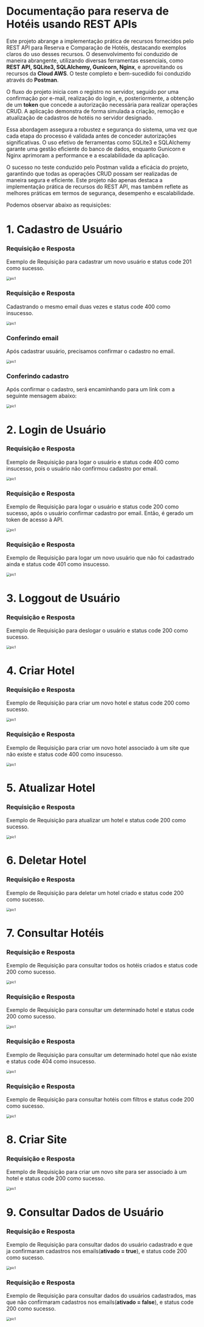 # Documentação para reserva de Hotéis usando REST APIs

Este projeto abrange a implementação prática de recursos fornecidos pelo REST API para Reserva e Comparação de Hotéis, destacando exemplos claros do uso desses recursos. O desenvolvimento foi conduzido de maneira abrangente, utilizando diversas ferramentas essenciais, como **REST API, SQLite3, SQLAlchemy, Gunicorn, Nginx**, e aproveitando os recursos da **Cloud AWS**. O teste completo e bem-sucedido foi conduzido através do **Postman**.

O fluxo do projeto inicia com o registro no servidor, seguido por uma confirmação por e-mail, realização do login, e, posteriormente, a obtenção de um **token** que concede a autorização necessária para realizar operações CRUD. A aplicação demonstra de forma simulada a criação, remoção e atualização de cadastros de hotéis no servidor designado.

Essa abordagem assegura a robustez e segurança do sistema, uma vez que cada etapa do processo é validada antes de conceder autorizações significativas. O uso efetivo de ferramentas como SQLite3 e SQLAlchemy garante uma gestão eficiente do banco de dados, enquanto Gunicorn e Nginx aprimoram a performance e a escalabilidade da aplicação.

O sucesso no teste conduzido pelo Postman valida a eficácia do projeto, garantindo que todas as operações CRUD possam ser realizadas de maneira segura e eficiente. Este projeto não apenas destaca a implementação prática de recursos do REST API, mas também reflete as melhores práticas em termos de segurança, desempenho e escalabilidade.

Podemos observar abaixo as requisições:

# 1. Cadastro de Usuário
### Requisição e Resposta
Exemplo de Requisição para cadastrar um novo usuário e status code 201 como sucesso.

<img src="https://github.com/hugoferraz5/Hoteis_REST_APIs/assets/91911052/85942856-1b2a-489b-9952-2e72d54a0e06.png" alt="pic1" style="zoom:60% ;" />
<spacer type="horizontal" width="10" height="10">  </spacer>

### Requisição e Resposta
Cadastrando o mesmo email duas vezes e status code 400 como insucesso.

<img src="https://github.com/hugoferraz5/Hoteis_REST_APIs/assets/91911052/61300db4-fa7e-42fb-9631-492fcd88f292" alt="pic1" style="zoom:60% ;" />
<spacer type="horizontal" width="10" height="10">  </spacer>

### Conferindo email
Após cadastrar usuário, precisamos confirmar o cadastro no email.

<img src="https://github.com/hugoferraz5/Hoteis_REST_APIs/assets/91911052/1d4c9b6a-ece5-4fc8-88c7-2e8d71d7ad48" alt="pic1" style="zoom:60% ;" />
<spacer type="horizontal" width="10" height="10">  </spacer>

### Conferindo cadastro
Após confirmar o cadastro, será encaminhando para um link com a seguinte mensagem abaixo:

<img src="https://github.com/hugoferraz5/Hoteis_REST_APIs/assets/91911052/2e7d18d0-70e0-4b6a-ac9d-138a887c1901" alt="pic1" style="zoom:60% ;" />
<spacer type="horizontal" width="10" height="10">  </spacer>

# 2. Login de Usuário
### Requisição e Resposta
Exemplo de Requisição para logar o usuário e status code 400 como insucesso, pois o usuário não confirmou cadastro por email.

<img src="https://github.com/hugoferraz5/Hoteis_REST_APIs/assets/91911052/2b73e77a-4eeb-40c8-a1e6-9bd18cf72c3c" alt="pic1" style="zoom:60% ;" />
<spacer type="horizontal" width="10" height="10">  </spacer>

### Requisição e Resposta
Exemplo de Requisição para logar o usuário e status code 200 como sucesso, após o usuário confirmar cadastro por email. Então, é gerado um token de acesso à API.

<img src="https://github.com/hugoferraz5/Hoteis_REST_APIs/assets/91911052/3fe28184-28b4-4abc-9af4-78960cc1ace6" alt="pic1" style="zoom:60% ;" />
<spacer type="horizontal" width="10" height="10">  </spacer>

### Requisição e Resposta
Exemplo de Requisição para logar um novo usuário que não foi cadastrado ainda e status code 401 como insucesso.

<img src="https://github.com/hugoferraz5/Hoteis_REST_APIs/assets/91911052/3fe28184-28b4-4abc-9af4-78960cc1ace6" alt="pic1" style="zoom:60% ;" />
<spacer type="horizontal" width="10" height="10">  </spacer>

# 3. Loggout de Usuário
### Requisição e Resposta
Exemplo de Requisição para deslogar o usuário  e status code 200 como sucesso.

<img src="https://github.com/hugoferraz5/Hoteis_REST_APIs/assets/91911052/adc8aaf3-787d-4a59-928c-51733201eba8" alt="pic1" style="zoom:60% ;" />
<spacer type="horizontal" width="10" height="10">  </spacer>

# 4. Criar Hotel
### Requisição e Resposta
Exemplo de Requisição para criar um novo hotel e status code 200 como sucesso.

<img src="https://github.com/hugoferraz5/Hoteis_REST_APIs/assets/91911052/3b7cd30e-4a69-4b80-a3b9-1253cb79796f" alt="pic1" style="zoom:60% ;" />
<spacer type="horizontal" width="10" height="10">  </spacer>

### Requisição e Resposta
Exemplo de Requisição para criar um novo hotel associado à um site que não existe e status code 400 como insucesso.

<img src="https://github.com/hugoferraz5/Hoteis_REST_APIs/assets/91911052/5dfc84d5-7b19-4e6c-8c96-45d1e045ff08" alt="pic1" style="zoom:60% ;" />
<spacer type="horizontal" width="10" height="10">  </spacer>

# 5. Atualizar Hotel
### Requisição e Resposta
Exemplo de Requisição para atualizar um hotel e status code 200 como sucesso.

<img src="https://github.com/hugoferraz5/Hoteis_REST_APIs/assets/91911052/8716928b-e2b0-4a08-a56e-93f4026d2146" alt="pic1" style="zoom:60% ;" />
<spacer type="horizontal" width="10" height="10">  </spacer>

# 6. Deletar Hotel
### Requisição e Resposta
Exemplo de Requisição para deletar um hotel criado e status code 200 como sucesso.

<img src="https://github.com/hugoferraz5/Hoteis_REST_APIs/assets/91911052/a05513c8-56e3-4339-90bf-1d036d1ee0c1" alt="pic1" style="zoom:60% ;" />
<spacer type="horizontal" width="10" height="10">  </spacer>

# 7. Consultar Hotéis
### Requisição e Resposta
Exemplo de Requisição para consultar todos os hotéis criados e status code 200 como sucesso.

<img src="https://github.com/hugoferraz5/Hoteis_REST_APIs/assets/91911052/b73808dd-1d24-4286-969e-0dc0d9a8f2cf" alt="pic1" style="zoom:60% ;" />
<spacer type="horizontal" width="10" height="10">  </spacer>

### Requisição e Resposta
Exemplo de Requisição para consultar um determinado hotel e status code 200 como sucesso.

<img src="https://github.com/hugoferraz5/Hoteis_REST_APIs/assets/91911052/a4a952b1-3e96-41b7-b5f4-adf4634ae461" alt="pic1" style="zoom:60% ;" />
<spacer type="horizontal" width="10" height="10">  </spacer>

### Requisição e Resposta
Exemplo de Requisição para consultar um determinado hotel que não existe e status code 404 como insucesso.

<img src="https://github.com/hugoferraz5/Hoteis_REST_APIs/assets/91911052/c2f6c62a-e411-4b62-952e-6583d38ea915" alt="pic1" style="zoom:60% ;" />
<spacer type="horizontal" width="10" height="10">  </spacer>

### Requisição e Resposta
Exemplo de Requisição para consultar hotéis com filtros e status code 200 como sucesso.

<img src="https://github.com/hugoferraz5/Hoteis_REST_APIs/assets/91911052/08870b85-4234-4f54-93c7-c83a0f1a1c2c" alt="pic1" style="zoom:60% ;" />
<spacer type="horizontal" width="10" height="10">  </spacer>

# 8. Criar Site
### Requisição e Resposta
Exemplo de Requisição para criar um novo site para ser associado à um hotel e status code 200 como sucesso.

<img src="https://github.com/hugoferraz5/Hoteis_REST_APIs/assets/91911052/3821f222-9473-47de-ac42-e7f9c68849c6" alt="pic1" style="zoom:60% ;" />
<spacer type="horizontal" width="10" height="10">  </spacer>

# 9. Consultar Dados de Usuário
### Requisição e Resposta
Exemplo de Requisição para consultar dados do usuário cadastrado e que ja confirmaram cadastros nos emails(**ativado = true**), e status code 200 como sucesso.

<img src="https://github.com/hugoferraz5/Hoteis_REST_APIs/assets/91911052/03918943-3c59-48c3-b18f-46e263a546b0" alt="pic1" style="zoom:60% ;" />
<spacer type="horizontal" width="10" height="10">  </spacer>

### Requisição e Resposta
Exemplo de Requisição para consultar dados do usuários cadastrados, mas que não confirmaram cadastros nos emails(**ativado = false**), e status code 200 como sucesso.

<img src="https://github.com/hugoferraz5/Hoteis_REST_APIs/assets/91911052/9d571498-9050-4716-8efc-55eebd2b9e0d" alt="pic1" style="zoom:60% ;" />
<spacer type="horizontal" width="10" height="10">  </spacer>










